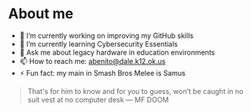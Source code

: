 # About me
- 🔭 I’m currently working on improving my GitHub skills
- 🌱 I’m currently learning Cybersecurity Essentials
- 💬 Ask me about legacy hardware in education environments
- 📫 How to reach me: abenito@dale.k12.ok.us
- ⚡ Fun fact: my main in Smash Bros Melee is Samus

> That's for him to know and for you to guess, won’t be caught in no suit vest at no computer desk — MF DOOM
